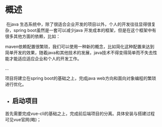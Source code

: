 # 概述

​	在java 生态系统中，除了很适合企业开发的项目以外，个人的开发往往显得很复杂，spring boot虽然是一套可以减少java 开发成本的框架，但是在这个框架中有很多其他方面的依赖，比如：

​	maven依赖配置很繁琐，我们可以使用一种新的概念，比如简化这种配置来达到简单开发的效果，随着java和其他技术的发展，java技术不得变得简单而不失去性能才能适应适应企业和个人的开发工作。

...

 项目将建立在spring boot的基础之上，完成java web方向和面向对象编程的繁琐进行优化。

- ## 启动项目

首先需要完成vue-cli的基础之上，完成前后端项目的分离。具体安装与搭建过程可见vue官网(略)；